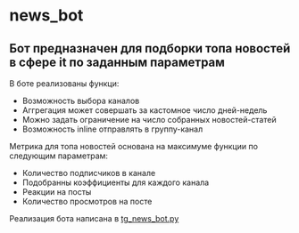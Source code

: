 # news_bot

## Бот предназначен для подборки топа новостей в сфере it по заданным параметрам

В боте реализованы функци:

- Возможность выбора каналов
- Аггрегация может совершать за кастомное число дней-недель
- Можно задать ограничение на число собранных новостей-статей
- Возможность inline отправлять в группу-канал

Метрика для топа новостей основана на максимуме функции по следующим параметрам:
- Количество подписчиков в канале
- Подобранны коэффициенты для каждого канала
- Реакции на посты
- Количество просмотров на посте

Реализация бота написана в [tg_news_bot.py](https://github.com/t1ps9/news_bot/blob/main/tg_news_bot.py)
